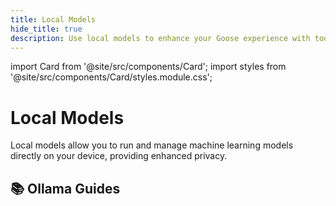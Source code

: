 ```yaml
---
title: Local Models
hide_title: true
description: Use local models to enhance your Goose experience with tools like Ollama, llama.cpp, and more
---
```


import Card from '@site/src/components/Card';
import styles from '@site/src/components/Card/styles.module.css';

<h1 className={styles.pageTitle}>Local Models</h1>
<p className={styles.pageDescription}>
  Local models allow you to run and manage machine learning models directly on your device, providing enhanced privacy.
</p>

<div className={styles.categorySection}>
  <h2 className={styles.categoryTitle}>📚 Ollama Guides</h2>
  <div className={styles.cardGrid}>
    <Card 
      title="Ollama Setup"
      description="Using Ollama with Goose"
      link="/docs/guides/local-models/ollama-setup"
    />
    <Card 
      title="Ollama on Mac"
      description="Recommendations for Ollama and Mac"
      link="/docs/guides/local-models/ollama-mac"
    />
    <Card 
      title="Ollama on Windows"
      description="Recommendations for Ollama and Windows"
      link="/docs/guides/local-models/ollama-windows"
    />
    <Card 
      title="Ollama on Linux"
      description="Recommendations for Ollama and Linux"
      link="/docs/guides/local-models/ollama-linux"
    />
  </div>
</div>
